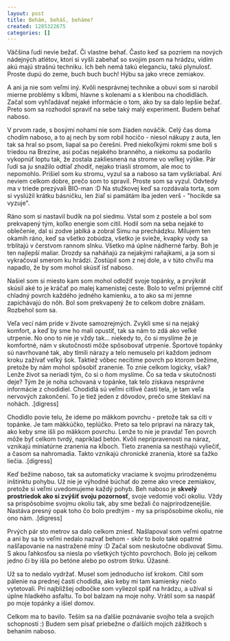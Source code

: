 ```yaml
---
layout: post
title: Behám, beháš, beháme?
created: 1285322675
categories: []
---
```

Väčšina ľudí nevie bežať. Či vlastne behať. Často keď sa pozriem na nových nádejných atlétov, ktorí si vyšli zabehať so svojim psom na hrádzu, vidím akú majú strašnú techniku. Ich beh nemá takú eleganciu, takú plynulosť. Proste dupú do zeme, buch buch buch! Hýbu sa jako vrece zemiakov.

A ani ja nie som veľmi iný. Kvôli nesprávnej technike a obuvi som si narobil mierne problémy s kĺbmi, hlavne s kolenami a s klenbou na chodidlách. Začal som vyhľadávať nejaké informácie o tom, ako by sa dalo lepšie bežať. Preto som sa rozhodol spraviť na sebe taký malý experiment. Budem behať naboso.
<!--break-->
V prvom rade, s bosými nohami nie som žiaden nováčik. Celý čas doma chodím naboso, a to aj nech by som robil hocičo - niesol nákupy z auta, len tak sa hral so psom, liapal sa po čerešni. Pred niekoľkými rokmi sme boli s triedou na Brezine, asi počas nejakého branného, a niekomu sa podarilo vykopnúť loptu tak, že zostala zakliesnená na strome vo veľkej výške. Pár ľudí sa ju snažilo odtiaľ zhodiť, nejako triasli stromom, ale moc to nepomohlo. Prišiel som ku stromu, vyzul sa a naboso sa tam vyškriabal. Ani neviem celkom dobre, prečo som to spravil. Proste som sa vyzul. Odvtedy ma v triede prezývali BIO-man :D Na stužkovej keď sa rozdávala torta, som si vyslúžil krátku básničku, len žiaľ si pamätám iba jeden verš - "hocikde sa vyzuje".

Ráno som si nastavil budík na pol siedmu. Vstal som z postele a bol som prekvapený tým, koľko energie som cítil. Hodil som na seba nejaké to oblečenie, dal si zodve jablká a zobral Simu na prechádzku. Milujem ten okamih ráno, keď sa všetko zobúdza, všetko je svieže, kvapky vody sa trblitajú v čerstvom rannom slnku. Všetko má úplne nádherné farby. Boh je ten najlepší maliar. Drozdy sa naháňajú za nejakými raňajkami, a ja som si vykračoval smerom ku hrádzi. Zostúpil som z nej dole, a v túto chvíľu ma napadlo, že by som mohol skúsiť ísť naboso.

Našiel som si miesto kam som mohol odložiť svoje topánky, a prvýkrát skúsil aké to je kráčať po malej kamenistej ceste. Bolo to veľmi príjemné cítiť chladný povrch každého jedného kamienku, a to ako sa mi jemne zapichávajú do nôh. Bol som prekvapený že to celkom dobre znášam. Rozbehol som sa.

Veľa vecí nám príde v živote samozrejmých. Zvykli sme si na nejaký komfort, a keď by sme ho mali opustiť, tak sa nám to zdá ako veľké utrpenie. No ono to nie je vždy tak... niekedy to, čo si myslíme že je komfortné, nám v skutočnosti môže spôsobovať utrpenie. Športové topánky sú navrhované tak, aby tlmili nárazy a telo nemuselo pri každom jednom kroku zažívať veľký šok. Taktiež vôbec necítime povrch po ktorom bežíme, pretože by nám mohol spôsobiť zranenie. To znie celkom logicky, však? Lenže život sa neriadi tým, čo si o ňom myslíme.
Čo sa teda v skutočnosti deje? Tým že je noha schovaná v topánke, tak telo získava nesprávne informácie z chodidiel. Chodidlá sú veľmi citlivé časti tela, je tam veľa nervových zakončení. To je tiež jeden z dôvodov, prečo sme šteklaví na nohách. .[digress]

Chodidlo povie telu, že ideme po mäkkom povrchu - pretože tak sa cíti v topánke. Je tam mäkkúčko, teplúčko. Preto sa telo pripraví na nárazy tak, ako keby sme išli po mäkkom povrchu. Lenže to nie je pravda! Ten povrch môže byť celkom tvrdý, napríklad betón. Kvôli nepripravenosti na náraz, vznikajú miniatúrne zranenia na kĺboch. Tieto zranenia sa nestíhajú vyliečiť, a časom sa nahromadia. Takto vznikajú chronické zranenia, ktoré sa ťažko liečia. .[digress]

Keď bežíme naboso, tak sa automaticky vraciame k svojmu prirodzenému inštinktu pohybu. Už nie je výhodné búchať do zeme ako vrece zemiakov, pretože si veľmi uvedomujeme každý pohyb. Beh naboso je **skvelý prostriedok ako si zvýšiť svoju pozornosť**, svoje vedomie voči okoliu. Vždy sa prispôsobíme svojmu okoliu tak, aby sme bežali čo najprirodzenejšie. Nastáva presný opak toho čo bolo predtým - my sa prispôsobíme okoliu, nie ono nám. .[digress]

Prvých pár sto metrov sa dalo celkom zniesť. Našlapoval som veľmi opatrne a ani by sa to veľmi nedalo nazvať behom - skôr to bolo také opatrné našľapovanie na nastražené míny :D Začal som neskutočne obdivovať Simu. S akou ľahkosťou sa niesla po všetkých týchto povrchoch. Bolo jej celkom jedno či by išla po betóne alebo po ostrom štrku. Úžasné.

Už sa to nedalo vydržať. Musel som jednoducho ísť krokom. Cítil som pálenie na prednej časti chodidla, ako keby mi tam kamienky niečo vytetovali. Pri najbližšej odbočke som vyliezol späť na hrádzu, a užíval si úplne hladkého asfaltu. To bol balzam na moje nohy. Vrátil som sa naspäť po moje topánky a išiel domov. 

Celkom ma to bavilo. Teším sa na ďalšie poznávanie svojho tela a svojich schopností :) Budem sem písať priebežne o ďalších mojich zážitkoch s behaním naboso.

<!--
ranna prechadzka so simou, cerstvy vzduch, plny energie, chodza po ostrych kamenoch, obdiv simy
vecer odvaha ist pesi cez mesto, pocity, chlapec ktory si jediny vsimol ze som bosy, chodza po blate, po kamenoch, stretnutie s jerrym a winnym, chodza po blate hore kopcom
-->
